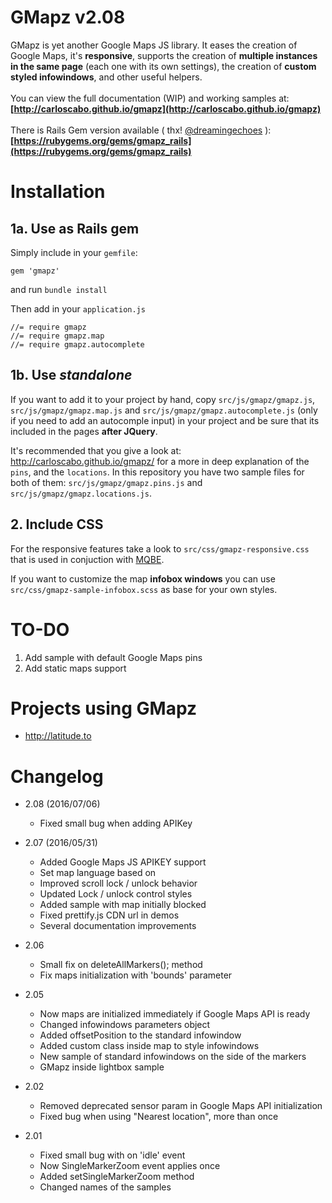 # GMapz v2.08

GMapz is yet another Google Maps JS library. It eases the creation of Google Maps, it's **responsive**, supports the creation of **multiple instances in the same page** (each one with its own settings), the creation of **custom styled infowindows**, and other useful helpers.
<br><br>
You can view the full documentation (WIP) and working samples at:<br>
**[http://carloscabo.github.io/gmapz](http://carloscabo.github.io/gmapz)**
<br><br>
There is Rails Gem version available ( thx! [@dreamingechoes](https://github.com/dreamingechoes) ):
**[https://rubygems.org/gems/gmapz_rails](https://rubygems.org/gems/gmapz_rails)**

# Installation

## 1a. Use as Rails gem

Simply include in your `gemfile`:
```
gem 'gmapz'
```

and run `bundle install`

Then add in your `application.js`
```
//= require gmapz
//= require gmapz.map
//= require gmapz.autocomplete
```

## 1b. Use _standalone_

If you want to add it to your project by hand, copy `src/js/gmapz/gmapz.js`, `src/js/gmapz/gmapz.map.js` and `src/js/gmapz/gmapz.autocomplete.js` (only if you need to add an autocomple input) in your project and be sure that its included in the pages **after JQuery**.

It's recommended that you give a look at: <http://carloscabo.github.io/gmapz/> for a more in deep explanation of the `pins`, and the `locations`. In this repository you have two sample files for both of them: `src/js/gmapz/gmapz.pins.js` and `src/js/gmapz/gmapz.locations.js`.

## 2. Include CSS

For the responsive features take a look to `src/css/gmapz-responsive.css` that is used in conjuction with [MQBE](https://github.com/carloscabo/MQBE).

If you want to customize the map **infobox windows** you can use `src/css/gmapz-sample-infobox.scss` as base for your own styles.

# TO-DO

1. Add sample with default Google Maps pins
2. Add static maps support

# Projects using GMapz

- http://latitude.to

# Changelog

- 2.08 (2016/07/06)
  * Fixed small bug when adding APIKey
- 2.07 (2016/05/31)
  * Added Google Maps JS APIKEY support
  * Set map language based on <html lang="XX">
  * Improved scroll lock / unlock behavior
  * Updated Lock / unlock control styles
  * Added sample with map initially blocked
  * Fixed prettify.js CDN url in demos
  * Several documentation improvements
- 2.06
  * Small fix on deleteAllMarkers(); method
  * Fix maps initialization with 'bounds' parameter
- 2.05
  * Now maps are initialized immediately if Google Maps API is ready
  * Changed infowindows parameters object
  * Added offsetPosition to the standard infowindow
  * Added custom class inside map to style infowindows
  * New sample of standard infowindows on the side of the markers
  * GMapz inside lightbox sample

- 2.02
  * Removed deprecated sensor param in Google Maps API initialization
  * Fixed bug when using "Nearest location", more than once

- 2.01
  + Fixed small bug with on 'idle' event
  + Now SingleMarkerZoom event applies once
  + Added setSingleMarkerZoom method
  + Changed names of the samples
